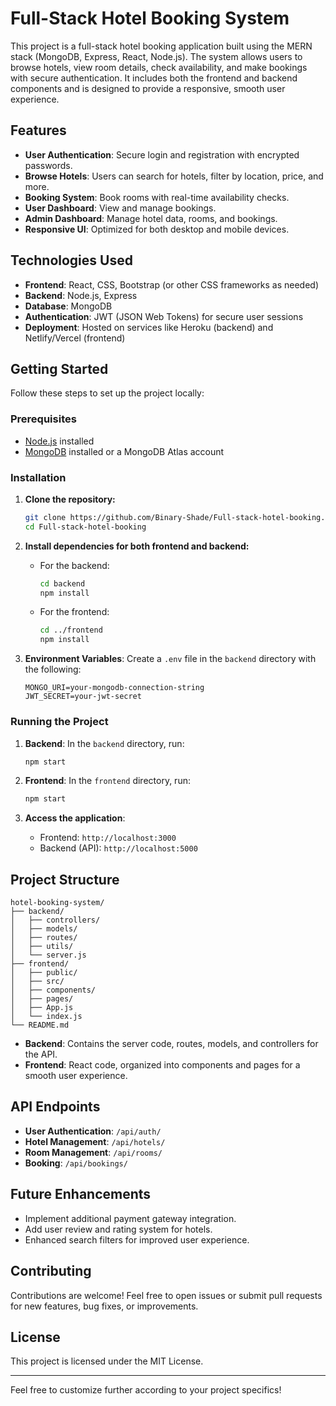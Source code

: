 # Full-Stack Hotel Booking System

This project is a full-stack hotel booking application built using the MERN stack (MongoDB, Express, React, Node.js). The system allows users to browse hotels, view room details, check availability, and make bookings with secure authentication. It includes both the frontend and backend components and is designed to provide a responsive, smooth user experience.

## Features

- **User Authentication**: Secure login and registration with encrypted passwords.
- **Browse Hotels**: Users can search for hotels, filter by location, price, and more.
- **Booking System**: Book rooms with real-time availability checks.
- **User Dashboard**: View and manage bookings.
- **Admin Dashboard**: Manage hotel data, rooms, and bookings.
- **Responsive UI**: Optimized for both desktop and mobile devices.

## Technologies Used

- **Frontend**: React, CSS, Bootstrap (or other CSS frameworks as needed)
- **Backend**: Node.js, Express
- **Database**: MongoDB
- **Authentication**: JWT (JSON Web Tokens) for secure user sessions
- **Deployment**: Hosted on services like Heroku (backend) and Netlify/Vercel (frontend)

## Getting Started

Follow these steps to set up the project locally:

### Prerequisites

- [Node.js](https://nodejs.org/) installed
- [MongoDB](https://www.mongodb.com/) installed or a MongoDB Atlas account

### Installation

1. **Clone the repository:**
   ```bash
   git clone https://github.com/Binary-Shade/Full-stack-hotel-booking.git
   cd Full-stack-hotel-booking
   ```

2. **Install dependencies for both frontend and backend:**
   - For the backend:
     ```bash
     cd backend
     npm install
     ```
   - For the frontend:
     ```bash
     cd ../frontend
     npm install
     ```

3. **Environment Variables**:
   Create a `.env` file in the `backend` directory with the following:
   ```plaintext
   MONGO_URI=your-mongodb-connection-string
   JWT_SECRET=your-jwt-secret
   ```

### Running the Project

1. **Backend**:
   In the `backend` directory, run:
   ```bash
   npm start
   ```

2. **Frontend**:
   In the `frontend` directory, run:
   ```bash
   npm start
   ```

3. **Access the application**:
   - Frontend: `http://localhost:3000`
   - Backend (API): `http://localhost:5000`

## Project Structure

```
hotel-booking-system/
├── backend/
│   ├── controllers/
│   ├── models/
│   ├── routes/
│   ├── utils/
│   └── server.js
├── frontend/
│   ├── public/
│   ├── src/
│   ├── components/
│   ├── pages/
│   ├── App.js
│   └── index.js
└── README.md
```

- **Backend**: Contains the server code, routes, models, and controllers for the API.
- **Frontend**: React code, organized into components and pages for a smooth user experience.

## API Endpoints

- **User Authentication**: `/api/auth/`
- **Hotel Management**: `/api/hotels/`
- **Room Management**: `/api/rooms/`
- **Booking**: `/api/bookings/`

## Future Enhancements

- Implement additional payment gateway integration.
- Add user review and rating system for hotels.
- Enhanced search filters for improved user experience.
  
## Contributing

Contributions are welcome! Feel free to open issues or submit pull requests for new features, bug fixes, or improvements.

## License

This project is licensed under the MIT License.

---

Feel free to customize further according to your project specifics!
